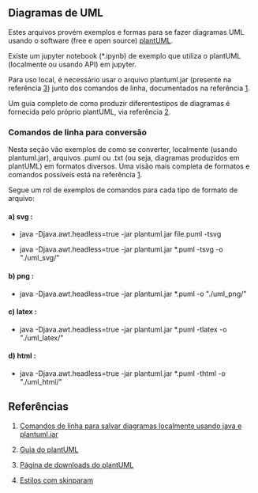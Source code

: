 ## Diagramas de UML 

Estes arquivos provém exemplos e formas para se fazer diagramas UML usando o software (free e open source) <a href="https://plantuml.com/" alt="a0">plantUML</a>. 

Existe um jupyter notebook (*.ipynb) de exemplo que utiliza o plantUML (localmente ou usando API) em jupyter. 

Para uso local, é necessário usar o arquivo plantuml.jar (presente na referência <a href="https://plantuml.com/download" alt="c">3</a>) junto dos comandos de linha, documentados na referência <a href="https://plantuml.com/command-line" alt="a" >1</a>.


Um guia completo de como produzir diferentestipos de diagramas é fornecida pelo próprio plantUML, via referência <a href="https://plantuml.com/guide" alt="b">2</a>. 

### Comandos de linha para conversão

Nesta seção vão exemplos de como se converter, localmente (usando plantuml.jar), arquivos .puml ou .txt (ou seja, diagramas produzidos em plantUML) em formatos diversos. Uma visão mais completa de formatos e comandos possíveis está na referência <a href="https://plantuml.com/command-line" alt="a" >1</a>. 

Segue um rol de exemplos de comandos para cada tipo de formato de arquivo: 
#### a) svg : 
* java -Djava.awt.headless=true -jar plantuml.jar file.puml -tsvg

* java -Djava.awt.headless=true -jar plantuml.jar *.puml -tsvg -o "./uml_svg/"


#### b) png : 
* java -Djava.awt.headless=true -jar plantuml.jar *.puml -o "./uml_png/"


#### c) latex : 
* java -Djava.awt.headless=true -jar plantuml.jar *.puml -tlatex -o "./uml_latex/"


#### d) html : 
* java -Djava.awt.headless=true -jar plantuml.jar *.puml -thtml -o "./uml_html/"

## Referências 

1. <a href="https://plantuml.com/command-line" alt="a" >Comandos de linha para salvar diagramas localmente usando java e plantuml.jar</a>

2. <a href="https://plantuml.com/guide" alt="b">Guia do plantUML</a>

3. <a href="https://plantuml.com/download" alt="c">Página de downloads do plantUML</a>

4. <a href="https://plantuml-documentation.readthedocs.io/en/latest/formatting/all-skin-params.html#" alt="d">Estilos com skinparam</a>

